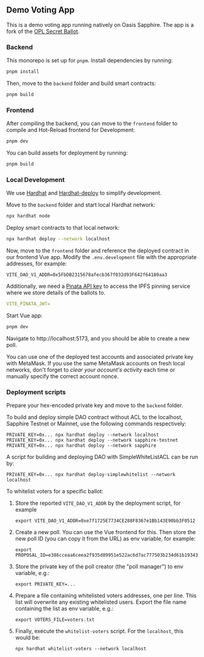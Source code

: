 ## Demo Voting App

This is a demo voting app running natively on Oasis Sapphire. The app is a fork
of the [OPL Secret Ballot].

[OPL Secret Ballot]: https://github.com/oasisprotocol/playground/tree/main/opl-secret-ballot

### Backend

This monorepo is set up for `pnpm`. Install dependencies by running:

```sh
pnpm install
```

Then, move to the `backend` folder and build smart contracts:

```sh
pnpm build
```

### Frontend

After compiling the backend, you can move to the `frontend` folder to compile
and Hot-Reload frontend for Development:

```sh
pnpm dev
```

You can build assets for deployment by running:

```sh
pnpm build
```

### Local Development

We use [Hardhat] and [Hardhat-deploy] to simplify development.

Move to the `backend` folder and start local Hardhat network:

```sh
npx hardhat node
```

Deploy smart contracts to that local network:

```sh
npx hardhat deploy --network localhost
```

Now, move to the `frontend` folder and reference the deployed contract in our
frontend Vue app. Modify the `.env.development` file with the appropriate
addresses, for example:

```
VITE_DAO_V1_ADDR=0x5FbDB2315678afecb367f032d93F642f64180aa3
```

Additionally, we need a [Pinata API key] to access the IPFS pinning
service where we store details of the ballots to.

```yaml
VITE_PINATA_JWT=
```

Start Vue app:

```sh
pnpm dev
```

Navigate to http://localhost:5173, and you should be able to create a new poll.

You can use one of the deployed test accounts and associated private key with
MetaMask. If you use the same MetaMask accounts on fresh local networks, don't
forget to *clear your account's activity* each time or manually specify the
correct account nonce.

### Deployment scripts

Prepare your hex-encoded private key and move to the `backend` folder.

To build and deploy simple DAO contract without ACL to the localhost, Sapphire
Testnet or Mainnet, use the following commands respectively:

```shell
PRIVATE_KEY=0x... npx hardhat deploy --network localhost
PRIVATE_KEY=0x... npx hardhat deploy --network sapphire-testnet
PRIVATE_KEY=0x... npx hardhat deploy --network sapphire
```

A script for building and deploying DAO with SimpleWhiteListACL can be run by:

```shell
PRIVATE_KEY=0x... npx hardhat deploy-simplewhitelist --network localhost
```

To whitelist voters for a specific ballot:

1. Store the reported `VITE_DAO_V1_ADDR` by the deployment script, for example
   ```shell
   export VITE_DAO_V1_ADDR=0xe7f1725E7734CE288F8367e1Bb143E90bb3F0512
   ```
2. Create a new poll. You can use the Vue frontend for this. Then store the new
   poll ID (you can copy it from the URL) as env variable, for example:
   ```shell
   export PROPOSAL_ID=e386cceaa6ceea2f935d89951e522ac6d7ac777503b234d61b193439de571cfc
   ```
3. Store the private key of the poll creator (the "poll manager") to env
   variable, e.g.:
   ```shell
   export PRIVATE_KEY=...
   ```
4. Prepare a file containing whitelisted voters addresses, one per line. This
   list will overwrite any existing whitelisted users. Export the file name
   containing the list as env variable, e.g.:
   ```shell
   export VOTERS_FILE=voters.txt
   ```
5. Finally, execute the `whitelist-voters` script. For the `localhost`, this
   would be:
   ```shell
   npx hardhat whitelist-voters --network localhost
   ```

[Hardhat]: https://hardhat.org/hardhat-runner/docs/getting-started#overview
[Hardhat-deploy]: https://github.com/wighawag/hardhat-deploy
[Pinata API key]: https://docs.pinata.cloud/pinata-api/authentication
